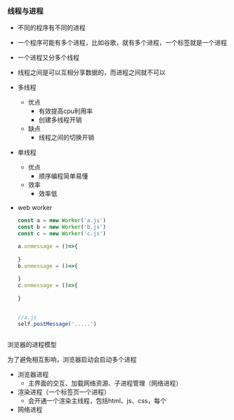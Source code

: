 ### 线程与进程

+ 不同的程序有不同的进程

+ 一个程序可能有多个进程，比如谷歌，就有多个进程，一个标签就是一个进程

+ 一个进程又分多个线程

+ 线程之间是可以互相分享数据的，而进程之间就不可以

+ 多线程

  + 优点
    + 有效提高cpu利用率
    + 创建多线程开销
  + 缺点
    + 线程之间的切换开销

+ 单线程

  + 优点
    + 顺序编程简单易懂
  + 效率
    + 效率低

+ web worker

  ```javascript
  const a = new Worker('a.js')
  const b = new Worker('b.js')
  const c = new Worker('c.js')
  
  a.onmessage = ()=>{
    
  }
  b.onmessage = ()=>{
    
  }
  c.onmessage = ()=>{
    
  }
  
  
  //a.js
  self.postMessage('.....')
  
  
  
  ```




浏览器的进程模型

为了避免相互影响，浏览器启动会启动多个进程

+ 浏览器进程
  + 主界面的交互、加载网络资源、子进程管理（网络进程）
+ 渲染进程（一个标签页一个进程）
  + 会开通一个渲染主线程，包括html、js、css，每个
+ 网络进程 